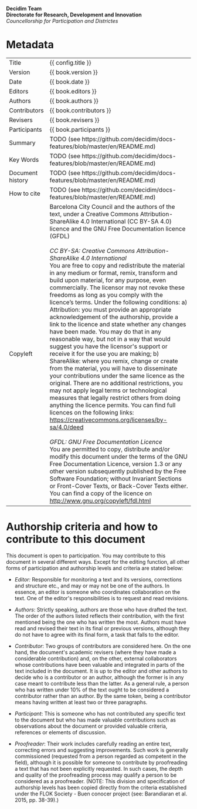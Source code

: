 **Decidim Team**  
**Directorate for Research, Development and Innovation**  
*Councellorship for Participation and Districtes*


# Metadata

<table>
  <tr>
    <td>Title</td>
    <td>{{ config.title }}</td>
  </tr>
  <tr>
    <td>Version</td>
    <td>{{ book.version }}</td>
  </tr>
  <tr>
    <td>Date</td>
    <td>{{ book.date }}</td>
  </tr>
  <tr>
    <td>Editors</td>
    <td>{{ book.editors }}</td>
  </tr>
  <tr>
    <td>Authors</td>
    <td>{{ book.authors }}</td>
  </tr>
  <tr>
    <td>Contributors</td>
    <td>{{ book.contributors }}</td>
  </tr>
  <tr>
    <td>Revisers</td>
    <td>{{ book.revisers }}</td>
  </tr>
  <tr>
    <td>Participants</td>
    <td>{{ book.participants }}</td>
  </tr>
  <tr>
    <td>Summary</td>
    <td>TODO (see https://github.com/decidim/docs-features/blob/master/en/README.md)</td>
  </tr>
  <tr>
    <td>Key Words</td>
    <td>TODO (see https://github.com/decidim/docs-features/blob/master/en/README.md)</td>
  </tr>
  <tr>
    <td>Document history</td>
    <td>TODO (see https://github.com/decidim/docs-features/blob/master/en/README.md)</td>
  </tr>
  <tr>
    <td>How to cite</td>
    <td>TODO (see https://github.com/decidim/docs-features/blob/master/en/README.md)</td>
  </tr>
  <tr>
    <td>Copyleft</td>
    <td>
      Barcelona City Council and the authors of the text, under a Creative Commons Attribution-ShareAlike 4.0 International (CC BY-SA 4.0) licence and the GNU Free Documentation licence (GFDL)
      <br><br>
      <em>CC BY-SA: Creative Commons Attribution-ShareAlike 4.0 International</em>
      <br>
      You are free to copy and redistribute the material in any medium or format, remix, transform and build upon material, for any purpose, even commercially. The licensor may not revoke these freedoms as long as you comply with the licence’s terms. Under the following conditions: a) Attribution: you must provide an appropriate acknowledgement of the authorship, provide a link to the licence and state whether any changes have been made. You may do that in any reasonable way, but not in a way that would suggest you have the licensor's support or receive it for the use you are making; b) ShareAlike: where you remix, change or create from the material, you will have to disseminate your contributions under the same licence as the original. There are no additional restrictions, you may not apply legal terms or technological measures that legally restrict others from doing anything the licence permits. You can find full licences on the following links: <a href="https://creativecommons.org/licenses/by-sa/4.0/deed">https://creativecommons.org/licenses/by-sa/4.0/deed</a>
      <br><br>
      <em>GFDL: GNU Free Documentation Licence</em>
      <br>
      You are permitted to copy, distribute and/or modify this document under the terms of the GNU Free Documentation Licence, version 1.3 or any other version subsequently published by the Free Software Foundation; without Invariant Sections or Front-Cover Texts, or Back-Cover Texts either. You can find a copy of the licence on <a href="http://www.gnu.org/copyleft/fdl.html">http://www.gnu.org/copyleft/fdl.html</a>
    </td>
  </tr>
</table>


# Authorship criteria and how to contribute to this document

This document is open to participation. You may contribute to this document in several different ways. Except for the editing function, all other forms of participation and authorship levels and criteria are stated below:

* *Editor:* Responsible for monitoring a text and its versions, corrections and structure etc., and may or may not be one of the authors. In essence, an editor is someone who coordinates collaboration on the text. One of the editor's responsibilities is to request and read revisions.

* *Authors*: Strictly speaking, authors are those who have drafted the text. The order of the authors listed reflects their contribution, with the first mentioned being the one who has written the most. Authors must have read and revised their text in its final or previous versions, although they do not have to agree with its final form, a task that falls to the editor.

* *Contributor*: Two groups of contributors are considered here. On the one hand, the document's academic revisers (where they have made a considerable contribution) and, on the other, external collaborators whose contributions have been valuable and integrated in parts of the text included in the document. It is up to the editor and other authors to decide who is a contributor or an author, although the former is in any case meant to contribute less than the latter. As a general rule, a person who has written under 10% of the text ought to be considered a contributor rather than an author. By the same token, being a contributor means having written at least two or three paragraphs.

* *Participant*: This is someone who has not contributed any specific text to the document but who has made valuable contributions such as observations about the document or provided valuable criteria, references or elements of discussion.

* *Proofreader*: Their work includes carefully reading an entire text, correcting errors and suggesting improvements. Such work is generally commissioned (requested from a person regarded as competent in the field), although it is possible for someone to contribute by proofreading a text that has not been explicitly requested. In such cases, the depth and quality of the proofreading process may qualify a person to be considered as a proofreader. (NOTE:  This division and specification of authorship levels has been copied directly from the criteria established under the FLOK Society - Buen conocer project (see: Barandiaran et al. 2015, pp. 38-39).)
